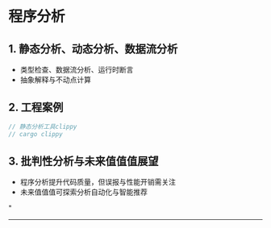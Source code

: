 ﻿# 程序分析

## 1. 静态分析、动态分析、数据流分析

- 类型检查、数据流分析、运行时断言
- 抽象解释与不动点计算

## 2. 工程案例

```rust
// 静态分析工具clippy
// cargo clippy
```

## 3. 批判性分析与未来值值值展望

- 程序分析提升代码质量，但误报与性能开销需关注
- 未来值值值可探索分析自动化与智能推荐

"

---
